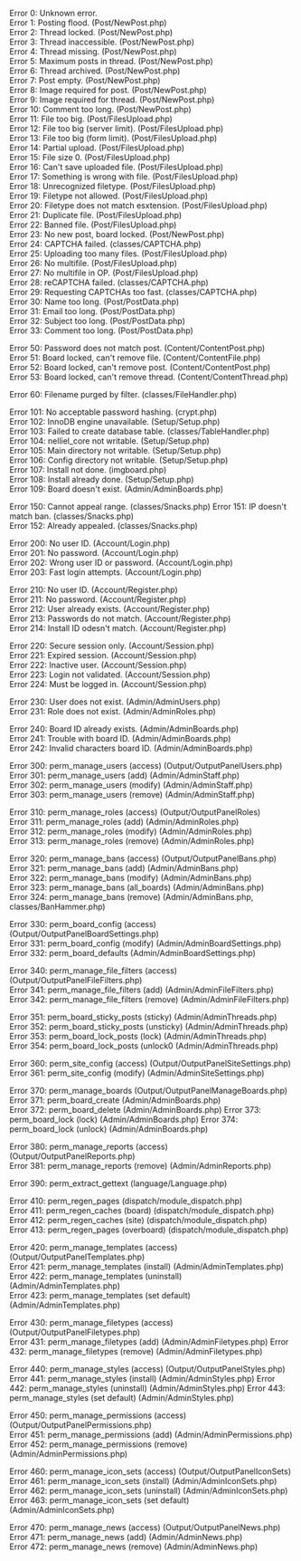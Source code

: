 Error 0: Unknown error.  
Error 1: Posting flood. (Post/NewPost.php)  
Error 2: Thread locked. (Post/NewPost.php)  
Error 3: Thread inaccessible. (Post/NewPost.php)  
Error 4: Thread missing. (Post/NewPost.php)  
Error 5: Maximum posts in thread. (Post/NewPost.php)  
Error 6: Thread archived. (Post/NewPost.php)  
Error 7: Post empty. (Post/NewPost.php)  
Error 8: Image required for post. (Post/NewPost.php)  
Error 9: Image required for thread. (Post/NewPost.php)  
Error 10: Comment too long. (Post/NewPost.php)  
Error 11: File too big. (Post/FilesUpload.php)  
Error 12: File too big (server limit). (Post/FilesUpload.php)  
Error 13: File too big (form limit). (Post/FilesUpload.php)  
Error 14: Partial upload. (Post/FilesUpload.php)  
Error 15: File size 0. (Post/FilesUpload.php)  
Error 16: Can't save uploaded file. (Post/FilesUpload.php)  
Error 17: Something is wrong with file. (Post/FilesUpload.php)  
Error 18: Unrecognized filetype. (Post/FilesUpload.php)  
Error 19: Filetype not allowed. (Post/FilesUpload.php)  
Error 20: Filetype does not match esxtension. (Post/FilesUpload.php)  
Error 21: Duplicate file. (Post/FilesUpload.php)  
Error 22: Banned file. (Post/FilesUpload.php)  
Error 23: No new post, board locked. (Post/NewPost.php)  
Error 24: CAPTCHA failed. (classes/CAPTCHA.php)  
Error 25: Uploading too many files. (Post/FilesUpload.php)  
Error 26: No multifile. (Post/FilesUpload.php)  
Error 27: No multifile in OP. (Post/FilesUpload.php)  
Error 28: reCAPTCHA failed. (classes/CAPTCHA.php)  
Error 29: Requesting CAPTCHAs too fast. (classes/CAPTCHA.php)  
Error 30: Name too long. (Post/PostData.php)  
Error 31: Email too long. (Post/PostData.php)  
Error 32: Subject too long. (Post/PostData.php)  
Error 33: Comment too long. (Post/PostData.php)  

Error 50: Password does not match post. (Content/ContentPost.php)  
Error 51: Board locked, can't remove file. (Content/ContentFile.php)  
Error 52: Board locked, can't remove post. (Content/ContentPost.php)  
Error 53: Board locked, can't remove thread. (Content/ContentThread.php)  

Error 60: Filename purged by filter. (classes/FileHandler.php)  

Error 101: No acceptable password hashing. (crypt.php)  
Error 102: InnoDB engine unavailable. (Setup/Setup.php)  
Error 103: Failed to create database table. (classes/TableHandler.php)  
Error 104: nelliel_core not writable. (Setup/Setup.php)  
Error 105: Main directory not writable. (Setup/Setup.php)  
Error 106: Config directory not writable. (Setup/Setup.php)  
Error 107: Install not done. (imgboard.php)  
Error 108: Install already done. (Setup/Setup.php)  
Error 109: Board doesn't exist. (Admin/AdminBoards.php)  

Error 150: Cannot appeal range. (classes/Snacks.php) 
Error 151: IP doesn't match ban. (classes/Snacks.php)  
Error 152: Already appealed. (classes/Snacks.php)  
 
Error 200: No user ID. (Account/Login.php)  
Error 201: No password. (Account/Login.php)  
Error 202: Wrong user ID or password. (Account/Login.php)  
Error 203: Fast login attempts. (Account/Login.php)  

Error 210: No user ID. (Account/Register.php)  
Error 211: No password. (Account/Register.php)  
Error 212: User already exists. (Account/Register.php)  
Error 213: Passwords do not match. (Account/Register.php)  
Error 214: Install ID odesn't match. (Account/Register.php)  

Error 220: Secure session only. (Account/Session.php)  
Error 221: Expired session. (Account/Session.php)  
Error 222: Inactive user. (Account/Session.php)  
Error 223: Login not validated. (Account/Session.php)  
Error 224: Must be logged in. (Account/Session.php)  

Error 230: User does not exist. (Admin/AdminUsers.php)  
Error 231: Role does not exist. (Admin/AdminRoles.php)  

Error 240: Board ID already exists. (Admin/AdminBoards.php)  
Error 241: Trouble with board ID. (Admin/AdminBoards.php)  
Error 242: Invalid characters board ID. (Admin/AdminBoards.php) 

Error 300: perm_manage_users (access) (Output/OutputPanelUsers.php)  
Error 301: perm_manage_users (add) (Admin/AdminStaff.php)  
Error 302: perm_manage_users (modify) (Admin/AdminStaff.php)  
Error 303: perm_manage_users (remove) (Admin/AdminStaff.php)  

Error 310: perm_manage_roles (access) (Output/OutputPanelRoles)  
Error 311: perm_manage_roles (add) (Admin/AdminRoles.php)  
Error 312: perm_manage_roles (modify) (Admin/AdminRoles.php)  
Error 313: perm_manage_roles (remove) (Admin/AdminRoles.php)  

Error 320: perm_manage_bans (access) (Output/OutputPanelBans.php)  
Error 321: perm_manage_bans (add) (Admin/AdminBans.php)  
Error 322: perm_manage_bans (modify) (Admin/AdminBans.php)  
Error 323: perm_manage_bans (all_boards) (Admin/AdminBans.php)  
Error 324: perm_manage_bans (remove) (Admin/AdminBans.php, classes/BanHammer.php)  

Error 330: perm_board_config (access) (Output/OutputPanelBoardSettings.php)  
Error 331: perm_board_config (modify) (Admin/AdminBoardSettings.php)  
Error 332: perm_board_defaults (Admin/AdminBoardSettings.php)  

Error 340: perm_manage_file_filters (access) (Output/OutputPanelFileFilters.php)  
Error 341: perm_manage_file_filters (add) (Admin/AdminFileFilters.php)  
Error 342: perm_manage_file_filters (remove) (Admin/AdminFileFilters.php)  

Error 351: perm_board_sticky_posts (sticky) (Admin/AdminThreads.php)  
Error 352: perm_board_sticky_posts (unsticky) (Admin/AdminThreads.php)  
Error 353: perm_board_lock_posts (lock) (Admin/AdminThreads.php)  
Error 354: perm_board_lock_posts (unlock0 (Admin/AdminThreads.php)  

Error 360: perm_site_config (access) (Output/OutputPanelSiteSettings.php)  
Error 361: perm_site_config (modify) (Admin/AdminSiteSettings.php)  

Error 370: perm_manage_boards (Output/OutputPanelManageBoards.php)  
Error 371: perm_board_create (Admin/AdminBoards.php)  
Error 372: perm_board_delete (Admin/AdminBoards.php) 
Error 373: perm_board_lock (lock) (Admin/AdminBoards.php) 
Error 374: perm_board_lock (unlock) (Admin/AdminBoards.php) 

Error 380: perm_manage_reports (access) (Output/OutputPanelReports.php)  
Error 381: perm_manage_reports (remove) (Admin/AdminReports.php)  

Error 390: perm_extract_gettext (language/Language.php)  

Error 410: perm_regen_pages (dispatch/module_dispatch.php)  
Error 411: perm_regen_caches (board) (dispatch/module_dispatch.php)  
Error 412: perm_regen_caches (site) (dispatch/module_dispatch.php)  
Error 413: perm_regen_pages (overboard) (dispatch/module_dispatch.php)  

Error 420: perm_manage_templates (access) (Output/OutputPanelTemplates.php)  
Error 421: perm_manage_templates (install) (Admin/AdminTemplates.php)  
Error 422: perm_manage_templates (uninstall) (Admin/AdminTemplates.php)  
Error 423: perm_manage_templates (set default) (Admin/AdminTemplates.php)  

Error 430: perm_manage_filetypes (access) (Output/OutputPanelFiletypes.php)  
Error 431: perm_manage_filetypes (add) (Admin/AdminFiletypes.php) 
Error 432: perm_manage_filetypes (remove) (Admin/AdminFiletypes.php) 

Error 440: perm_manage_styles (access) (Output/OutputPanelStyles.php)  
Error 441: perm_manage_styles (install) (Admin/AdminStyles.php) 
Error 442: perm_manage_styles (uninstall) (Admin/AdminStyles.php) 
Error 443: perm_manage_styles (set default) (Admin/AdminStyles.php) 

Error 450: perm_manage_permissions (access) (Output/OutputPanelPermissions.php)  
Error 451: perm_manage_permissions (add) (Admin/AdminPermissions.php)  
Error 452: perm_manage_permissions (remove) (Admin/AdminPermissions.php)  

Error 460: perm_manage_icon_sets (access) (Output/OutputPanelIconSets)  
Error 461: perm_manage_icon_sets (install) (Admin/AdminIconSets.php)  
Error 462: perm_manage_icon_sets (uninstall) (Admin/AdminIconSets.php)  
Error 463: perm_manage_icon_sets (set default)(Admin/AdminIconSets.php)  

Error 470: perm_manage_news (access) (Output/OutputPanelNews.php)  
Error 471: perm_manage_news (add) (Admin/AdminNews.php)  
Error 472: perm_manage_news (remove) (Admin/AdminNews.php)  